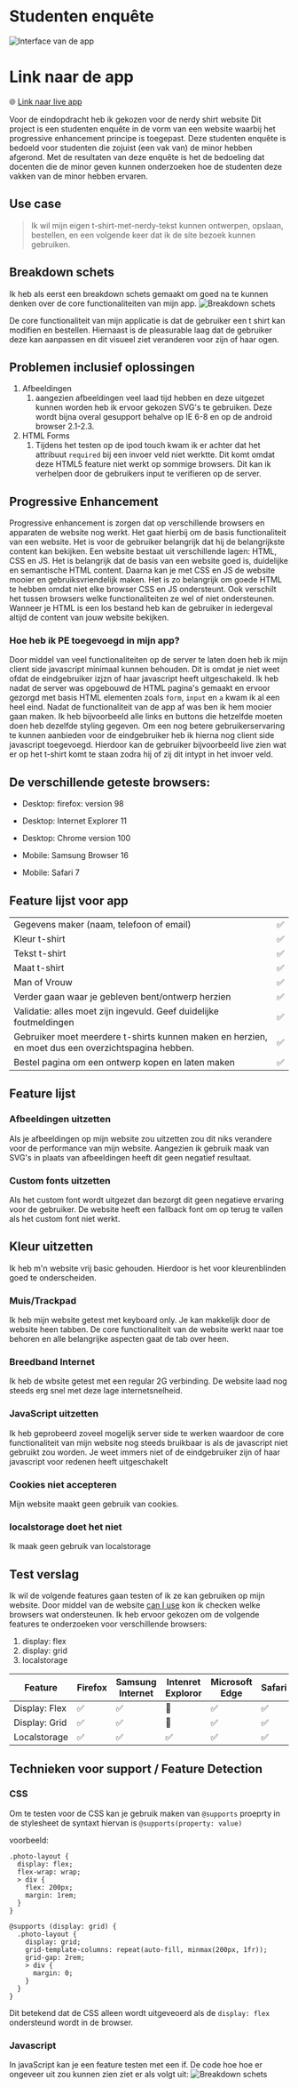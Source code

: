 # Studenten enquête

![Interface van de app](https://raw.githubusercontent.com/basv1996/progressive-web-apps-2122/main/docs/img/)

# Link naar de app
:globe_with_meridians: [Link naar live app](https://browser-technology-2122.herokuapp.com/) 

Voor de eindopdracht heb ik gekozen voor de nerdy shirt website
Dit project is een studenten enquête in de vorm van een website waarbij het progressive enhancement principe is toegepast. Deze studenten enquête is bedoeld voor studenten die zojuist (een vak van) de minor hebben afgerond. Met de resultaten van deze enquête is het de bedoeling dat docenten die de minor geven kunnen onderzoeken hoe de studenten deze vakken van de minor hebben ervaren.

## Use case
> Ik wil mijn eigen t-shirt-met-nerdy-tekst kunnen ontwerpen, opslaan, bestellen, en een volgende keer dat ik de site bezoek kunnen gebruiken.

## Breakdown schets
Ik heb als eerst een breakdown schets gemaakt om goed na te kunnen denken over de core functionaliteiten van mijn app.
![Breakdown schets](https://raw.githubusercontent.com/basv1996/browser-technologies-2122/main/img/breakdownSchets.png)

De core functionaliteit van mijn applicatie is dat de gebruiker een t shirt kan modifien en bestellen. Hiernaast is de pleasurable laag dat de gebruiker deze kan aanpassen en dit visueel ziet veranderen voor zijn of haar ogen.

## Problemen inclusief oplossingen
1. Afbeeldingen
    1. aangezien afbeeldingen veel laad tijd hebben en deze uitgezet kunnen worden heb ik ervoor gekozen SVG's te gebruiken. Deze wordt bijna overal gesupport behalve op IE 6-8 en op de android browser 2.1-2.3.
2. HTML Forms
    1. Tijdens het testen op de ipod touch kwam ik er achter dat het attribuut `required` bij een invoer veld niet werktte. Dit komt omdat deze HTML5 feature niet werkt op sommige browsers. Dit kan ik verhelpen door de gebruikers input te verifieren op de server.

## Progressive Enhancement

Progressive enhancement is zorgen dat op verschillende browsers en apparaten de website nog werkt. Het gaat hierbij om de basis functionaliteit van een website. Het is voor de gebruiker belangrijk dat hij de belangrijkste content kan bekijken. Een website bestaat uit verschillende lagen: HTML, CSS en JS. Het is belangrijk dat de basis van een website goed is, duidelijke en semantische HTML content. Daarna kan je met CSS en JS de website mooier en gebruiksvriendelijk maken. Het is zo belangrijk om goede HTML te hebben omdat niet elke browser CSS en JS ondersteunt. Ook verschilt het tussen browsers welke functionaliteiten ze wel of niet ondersteunen. Wanneer je HTML is een los bestand heb kan de gebruiker in iedergeval altijd de content van jouw website bekijken.

### Hoe heb ik PE toegevoegd in mijn app?
Door middel van veel functionaliteiten op de server te laten doen heb ik mijn client side javascript minimaal kunnen behouden. Dit is omdat je niet weet ofdat de eindgebruiker izjzn of haar javascript heeft uitgeschakeld.
Ik heb nadat de server was opgebouwd de HTML pagina's gemaakt en ervoor gezorgd met basis HTML elementen zoals `form`, `input` en `a` kwam ik al een heel eind. Nadat de functionaliteit van de app af was ben ik hem mooier gaan maken. Ik heb bijvoorbeeld alle links en buttons die hetzelfde moeten doen heb dezelfde styling gegeven. Om een nog betere gebruikerservaring te kunnen aanbieden voor de eindgebruiker heb ik hierna nog client side javascript toegevoegd. Hierdoor kan de gebruiker bijvoorbeeld live zien wat er op het t-shirt komt te staan zodra hij of zij dit intypt in het invoer veld. 


## De verschillende geteste browsers:

- Desktop: firefox: version 98

- Desktop: Internet Explorer 11

- Desktop: Chrome version 100

- Mobile: Samsung Browser 16

- Mobile: Safari 7




## Feature lijst voor app
|                     |  |
| :------------------------------ | :---- |
| Gegevens maker (naam, telefoon of email)                   | ✅    |
| Kleur t-shirt                                              | ✅    |
| Tekst t-shirt                                              | ✅    |
| Maat t-shirt                                               | ✅    |
| Man of Vrouw                                               | ✅    |
| Verder gaan waar je gebleven bent/ontwerp herzien          | ✅    |
| Validatie: alles moet zijn ingevuld. Geef duidelijke foutmeldingen            |   ✅     |
| Gebruiker moet meerdere t-shirts kunnen maken en herzien, en moet dus een overzichtspagina hebben.     |   ✅     |
| Bestel pagina om een ontwerp kopen en laten maken     |    ✅    |

## Feature lijst

### Afbeeldingen uitzetten
Als je afbeeldingen op mijn website zou uitzetten zou dit niks verandere voor de performance van mijn website. Aangezien ik gebruik maak van SVG's in plaats van afbeeldingen heeft dit geen negatief resultaat.

### Custom fonts uitzetten
Als het custom font wordt uitgezet dan bezorgt dit geen negatieve ervaring voor de gebruiker. De website heeft een fallback font om op terug te vallen als het custom font niet werkt.

## Kleur uitzetten

Ik heb m'n website vrij basic gehouden. Hierdoor is het voor kleurenblinden goed te onderscheiden.

### Muis/Trackpad
Ik heb mijn website getest met keyboard only. Je kan makkelijk door de website heen tabben. De core functionaliteit van de website werkt naar toe behoren en alle belangrijke aspecten gaat de tab over heen.


### Breedband Internet
Ik heb de wbsite getest met een regular 2G verbinding. De website laad nog steeds erg snel met deze lage internetsnelheid.


### JavaScript uitzetten
Ik heb geprobeerd zoveel mogelijk server side te werken waardoor de core functionaliteit van mijn website nog steeds bruikbaar is als de javascript niet gebruikt zou worden. Je weet immers niet of de eindgebruiker zijn of haar javascript voor redenen heeft uitgeschakelt

### Cookies niet accepteren
Mijn website maakt geen gebruik van cookies.

### localstorage doet het niet
Ik maak geen gebruik van localstorage


## Test verslag
Ik wil de volgende features gaan testen of ik ze kan gebruiken op mijn website. Door middel van de website [can I use](https://www.caniuse.com) kon ik checken welke browsers wat ondersteunen.  Ik heb ervoor gekozen om de volgende features te onderzoeken voor verschillende browsers:
1. display: flex
2. display: grid
3. localstorage


| Feature   	    |   Firefox	|   Samsung Internet	|   Intenret Exploror	|   Microsoft Edge	| Safari |
|---	            |---	|---	|---	|---	|--- |
| Display: Flex   	|   ✅	| ✅  	| 🚫  	| ✅  	| ✅ |
| Display: Grid   	|   ✅	| ✅  	| 🔶  	| ✅  	| ✅ |
| Localstorage  	|   ✅	| ✅  	| ✅  	|  ✅ 	| ✅ |

## Technieken voor support / Feature Detection

### CSS
Om te testen voor de CSS kan je gebruik maken van `@supports` proeprty in de stylesheet de syntaxt hiervan is `@supports(property: value)`

voorbeeld:
```code
.photo-layout {
  display: flex;
  flex-wrap: wrap;
  > div {
    flex: 200px;
    margin: 1rem;
  }
}

@supports (display: grid) {
  .photo-layout {
    display: grid;
    grid-template-columns: repeat(auto-fill, minmax(200px, 1fr));
    grid-gap: 2rem;
    > div {
      margin: 0;
    }
  }
}
```
Dit betekend dat de CSS alleen wordt uitgeveoerd als de `display: flex` ondersteund wordt in de browser.

### Javascript 
In javaScript kan je een feature testen met een if. De code hoe hoe er ongeveer uit zou kunnen zien ziet er als volgt uit:
![Breakdown schets](https://raw.githubusercontent.com/basv1996/browser-technologies-2122/main/img/JS_Support.png)